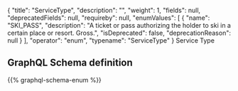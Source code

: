 {
  "title": "ServiceType",
  "description": "",
  "weight": 1,
  "fields": null,
  "deprecatedFields": null,
  "requireby": null,
  "enumValues": [
    {
      "name": "SKI_PASS",
      "description": "A ticket or pass authorizing the holder to ski in a certain place or resort. Gross.",
      "isDeprecated": false,
      "deprecationReason": null
    }
  ],
  "operator": "enum",
  "typename": "ServiceType"
}
Service Type
## GraphQL Schema definition

{{% graphql-schema-enum %}}
